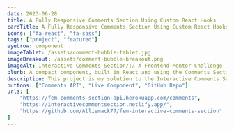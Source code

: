 ```yaml
---
date: 2023-06-28
title: A Fully Responsive Comments Section Using Custom React Hooks
cardTitle: A Fully Responsive Comments Section Using Custom React Hooks
icons: ["fa-react", "fa-sass"]
tags: ["project", "featured"]
eyebrow: component
imageTablet: /assets/comment-bubble-tablet.jpg
imageBreakout: /assets/comment-bubble-breakout.png
imageAlt: Interactive Comments Section/:/ A Frontend Mentor Challenge
blurb: A compact component, built in React and using the Comments Section API I created. Styling is done using my favorite pre-processor, Sass.
description: This project is my solution to the Interactive Comments Section challenge on Frontend Mentor. This is a fully responsive component built with React and Sass. Users can post, edit, upvote/downvote, reply to, and delete comments. I learned how to build a custom hook that allows for rendering elements based on the viewport size. The Comments are populated by fetching data from an API I built. I also learned accessability best practices for buttons without text, making this commponent keyboard navigation and screen reader friendly.
buttons: ["Comments API", "Live Component", "GitHub Repo"]
urls: [
    "https://fem-comments-section-api.herokuapp.com/comments",
    "https://interactivecommentsection.netlify.app/",
    "https://github.com/Alliemack77/fem-interactive-comments-section"
]
---
```

